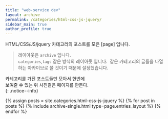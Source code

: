 ```yaml
---
title: "web-service dev"
layout: archive
permalink: /categories/html-css-js-jquery/
sidebar_main: true
author_profile: true
---
```


HTML/CSS/JS/jquery 카테고리의 포스트를 모은 [page] 입니다.    
> 레이아웃은 `archive` 입니다.  
> `categories`,`tags`  같은 방식의 레이아웃 입니다.
>  같은 카테고리의 글들을 나열하는 아카이브로 
>  쓸 것이기 때문에 설정했습니다.

카테고리를 가진 포스트들만 모아서 한번에  
보여줄 수 있는 위 사진같은 페이지를 만든다.  
{: .notice--info}

{% assign posts = site.categories.html-css-js-jquery %}
{% for post in posts %} {% include archive-single.html type=page.entries_layout %} {% endfor %}
